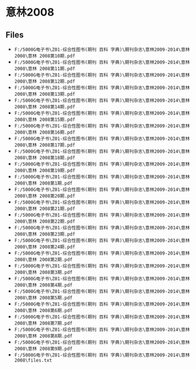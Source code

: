 # 意林2008

## Files

- `F:/5000G电子书\Z01-综合性图书(期刊 百科 字典)\期刊杂志\意林2009-2014\意林2008\意林 2008第10期.pdf`
- `F:/5000G电子书\Z01-综合性图书(期刊 百科 字典)\期刊杂志\意林2009-2014\意林2008\意林 2008第11期.pdf`
- `F:/5000G电子书\Z01-综合性图书(期刊 百科 字典)\期刊杂志\意林2009-2014\意林2008\意林 2008第12期.pdf`
- `F:/5000G电子书\Z01-综合性图书(期刊 百科 字典)\期刊杂志\意林2009-2014\意林2008\意林 2008第13期.pdf`
- `F:/5000G电子书\Z01-综合性图书(期刊 百科 字典)\期刊杂志\意林2009-2014\意林2008\意林 2008第14期.pdf`
- `F:/5000G电子书\Z01-综合性图书(期刊 百科 字典)\期刊杂志\意林2009-2014\意林2008\意林 2008第15期.pdf`
- `F:/5000G电子书\Z01-综合性图书(期刊 百科 字典)\期刊杂志\意林2009-2014\意林2008\意林 2008第16期.pdf`
- `F:/5000G电子书\Z01-综合性图书(期刊 百科 字典)\期刊杂志\意林2009-2014\意林2008\意林 2008第17期.pdf`
- `F:/5000G电子书\Z01-综合性图书(期刊 百科 字典)\期刊杂志\意林2009-2014\意林2008\意林 2008第18期.pdf`
- `F:/5000G电子书\Z01-综合性图书(期刊 百科 字典)\期刊杂志\意林2009-2014\意林2008\意林 2008第19期.pdf`
- `F:/5000G电子书\Z01-综合性图书(期刊 百科 字典)\期刊杂志\意林2009-2014\意林2008\意林 2008第1期.pdf`
- `F:/5000G电子书\Z01-综合性图书(期刊 百科 字典)\期刊杂志\意林2009-2014\意林2008\意林 2008第20期.pdf`
- `F:/5000G电子书\Z01-综合性图书(期刊 百科 字典)\期刊杂志\意林2009-2014\意林2008\意林 2008第21期.pdf`
- `F:/5000G电子书\Z01-综合性图书(期刊 百科 字典)\期刊杂志\意林2009-2014\意林2008\意林 2008第22期.pdf`
- `F:/5000G电子书\Z01-综合性图书(期刊 百科 字典)\期刊杂志\意林2009-2014\意林2008\意林 2008第23期.pdf`
- `F:/5000G电子书\Z01-综合性图书(期刊 百科 字典)\期刊杂志\意林2009-2014\意林2008\意林 2008第24期.pdf`
- `F:/5000G电子书\Z01-综合性图书(期刊 百科 字典)\期刊杂志\意林2009-2014\意林2008\意林 2008第2期.pdf`
- `F:/5000G电子书\Z01-综合性图书(期刊 百科 字典)\期刊杂志\意林2009-2014\意林2008\意林 2008第3期.pdf`
- `F:/5000G电子书\Z01-综合性图书(期刊 百科 字典)\期刊杂志\意林2009-2014\意林2008\意林 2008第4期.pdf`
- `F:/5000G电子书\Z01-综合性图书(期刊 百科 字典)\期刊杂志\意林2009-2014\意林2008\意林 2008第5期.pdf`
- `F:/5000G电子书\Z01-综合性图书(期刊 百科 字典)\期刊杂志\意林2009-2014\意林2008\意林 2008第6期.pdf`
- `F:/5000G电子书\Z01-综合性图书(期刊 百科 字典)\期刊杂志\意林2009-2014\意林2008\意林 2008第7期.pdf`
- `F:/5000G电子书\Z01-综合性图书(期刊 百科 字典)\期刊杂志\意林2009-2014\意林2008\意林 2008第8期.pdf`
- `F:/5000G电子书\Z01-综合性图书(期刊 百科 字典)\期刊杂志\意林2009-2014\意林2008\意林 2008第9期.pdf`
- `F:/5000G电子书\Z01-综合性图书(期刊 百科 字典)\期刊杂志\意林2009-2014\意林2008\files.txt`
